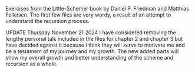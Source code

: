 Exercises from the Little-Schemer book by Daniel P. Friedman and Matthias Felleisen.
The first few files are very wordy, a result of an attempt to understand the recursion
process.

UPDATE Thursday November 21 2024
I have considered removing the lengthy personal talk included in the files for chapter
2 and chapter 3 but have decided against it because I think they will serve to motivate
me and be a testament of my journey and my growth. 
The new added parts will show my overall growth and better understanding of the scheme
and recursion as a whole.
